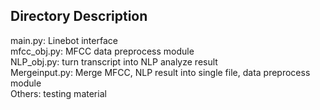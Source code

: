 ## Directory Description  
main.py: Linebot interface  
mfcc_obj.py: MFCC data preprocess module  
NLP_obj.py: turn transcript into NLP analyze result  
Mergeinput.py: Merge MFCC, NLP result into single file, data preprocess module  
Others: testing material  
